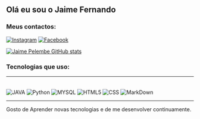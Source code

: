 ## Olá eu sou o Jaime Fernando 
### **Meus contactos:**

[![Instagram](https://img.shields.io/badge/Instagram-E4405F?style=for-the-badge&logo=instagram&logoColor=white)](https://www.instagram.com/jaimefernando2/)
[![Facebook](https://img.shields.io/badge/Facebook-1877F2?style=for-the-badge&logo=facebook&logoColor=white)](https://www.facebook.com/jaimefp.pelembe)


[![Jaime Pelembe GitHub stats](https://github-readme-stats.vercel.app/api?username=Jaimepelembe&show_icons=true&theme=dracula)]()

### **Tecnologias que uso:**
***
<div style="display:inline block"><br/>
<img align="center" alt="JAVA" src="https://img.shields.io/badge/Java-ED8B00?style=for-the-badge&logo=java&logoColor=white"  >
<img align="center" alt="Python" src="https://img.shields.io/badge/Python-14354C?style=for-the-badge&logo=python&logoColor=white" >
<img align="center" alt="MYSQL" src="https://img.shields.io/badge/MySQL-00000F?style=for-the-badge&logo=mysql&logoColor=white"> <img align= "center" alt="HTML5" src="https://img.shields.io/badge/HTML5-E34F26?style=for-the-badge&logo=html5&logoColor=white"> <img align="center" alt="CSS" src="https://img.shields.io/badge/CSS3-1572B6?style=for-the-badge&logo=css3&logoColor=white"> <img align="center" alt="MarkDown" src="https://img.shields.io/badge/Markdown-000000?style=for-the-badge&logo=markdown&logoColor=white">
<div>


***
Gosto de Aprender novas tecnologias e de me desenvolver continuamente.



